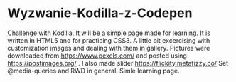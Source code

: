# Wyzwanie-Kodilla-z-Codepen
Challenge with Kodilla.
It will be a simple page made for learning. It is written in HTML5 and for practicing CSS3. A little bit excercising with customization images and dealing with them in  gallery. Pictures were downloaded from https://www.pexels.com/ and posted using https://postimages.org/ .
I also made slider https://flickity.metafizzy.co/ Set @media-queries and RWD in general. Simle learning page. 
